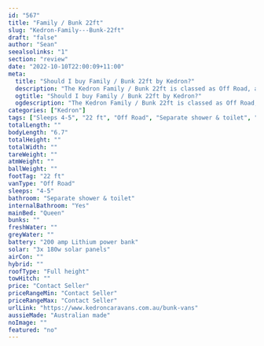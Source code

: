 ```yaml
---
id: "567"
title: "Family / Bunk 22ft"
slug: "Kedron-Family---Bunk-22ft"
draft: "false"
author: "Sean"
seealsolinks: "1"
section: "review"
date: "2022-10-10T22:00:09+11:00"
meta:
  title: "Should I buy Family / Bunk 22ft by Kedron?"
  description: "The Kedron Family / Bunk 22ft is classed as Off Road, and sleeps 4-5 people. It is Australian made and comes in at 22 ft. It generally has Separate shower & toilet."
  ogtitle: "Should I buy Family / Bunk 22ft by Kedron?"
  ogdescription: "The Kedron Family / Bunk 22ft is classed as Off Road, and sleeps 4-5 people. It is Australian made and comes in at 22 ft. It generally has Separate shower & toilet."
categories: ["Kedron"]
tags: ["Sleeps 4-5", "22 ft", "Off Road", "Separate shower & toilet", "Full height", "Price Unknown"]
totalLength: ""
bodyLength: "6.7"
totalHeight: ""
totalWidth: ""
tareWeight: ""
atmWeight: ""
ballWeight: ""
footTag: "22 ft"
vanType: "Off Road"
sleeps: "4-5"
bathroom: "Separate shower & toilet"
internalBathroom: "Yes"
mainBed: "Queen"
bunks: ""
freshWater: ""
greyWater: ""
battery: "200 amp Lithium power bank"
solar: "3x 180w solar panels"
airCon: ""
hybrid: ""
roofType: "Full height"
towHitch: ""
price: "Contact Seller"
priceRangeMin: "Contact Seller"
priceRangeMax: "Contact Seller"
urlLink: "https://www.kedroncaravans.com.au/bunk-vans"
aussieMade: "Australian made"
noImage: ""
featured: "no"
---
```

